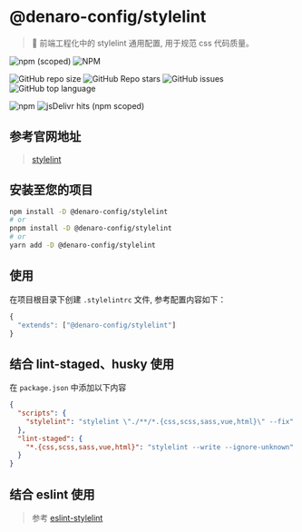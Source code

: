 # @denaro-config/stylelint

> :tada: 前端工程化中的 stylelint 通用配置, 用于规范 css 代码质量。

![npm (scoped)](https://img.shields.io/npm/v/%40denaro-config/stylelint)
![NPM](https://img.shields.io/npm/l/%40denaro-config%2Fstylelint)

![GitHub repo size](https://img.shields.io/github/repo-size/denaro-org/frontend-engineering-config)
![GitHub Repo stars](https://img.shields.io/github/stars/denaro-org/frontend-engineering-config)
![GitHub issues](https://img.shields.io/github/issues/denaro-org/frontend-engineering-config)
![GitHub top language](https://img.shields.io/github/languages/top/denaro-org/frontend-engineering-config)

![npm](https://img.shields.io/npm/dw/%40denaro-config/stylelint)
![jsDelivr hits (npm scoped)](https://img.shields.io/jsdelivr/npm/hd/%40denaro-config%2Fstylelint)

## 参考官网地址

> [stylelint](https://stylelint.io/)

## 安装至您的项目

```bash
npm install -D @denaro-config/stylelint
# or
pnpm install -D @denaro-config/stylelint
# or
yarn add -D @denaro-config/stylelint
```

## 使用

在项目根目录下创建 `.stylelintrc` 文件, 参考配置内容如下：

```js
{
  "extends": ["@denaro-config/stylelint"]
}
```

## 结合 lint-staged、husky 使用

在 `package.json` 中添加以下内容

```json
{
  "scripts": {
    "stylelint": "stylelint \"./**/*.{css,scss,sass,vue,html}\" --fix"
  },
  "lint-staged": {
    "*.{css,scss,sass,vue,html}": "stylelint --write --ignore-unknown"
  }
}
```

## 结合 eslint 使用

> 参考 [eslint-stylelint](../eslint-stylelint/README.md)
